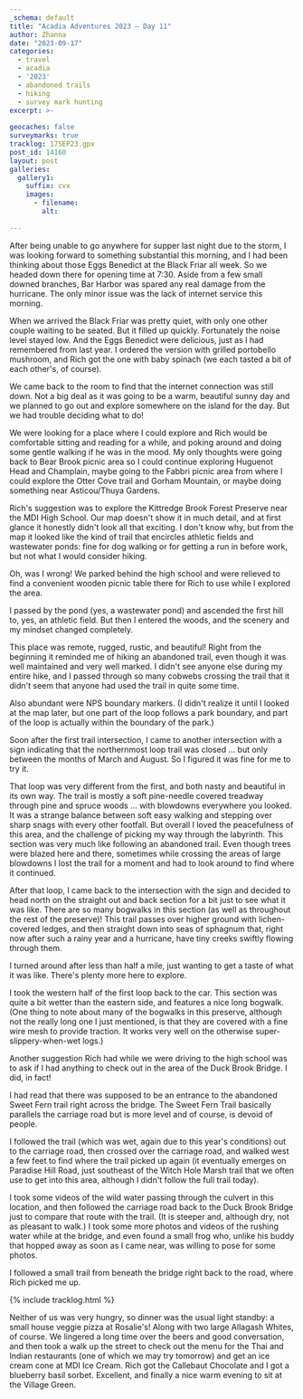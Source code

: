 ```yaml
---
_schema: default
title: "Acadia Adventures 2023 – Day 11"
author: Zhanna
date: "2023-09-17"
categories: 
  - travel
  - acadia
  - '2023'
  - abandoned trails
  - hiking
  - survey mark hunting
excerpt: >-
  
geocaches: false
surveymarks: true
tracklog: 17SEP23.gpx
post_id: 14160
layout: post
galleries:
  gallery1:
    suffix: cvx
    images:
      - filename: 
        alt:
    
---
```


<!-- ## Fern Trail or Kittredge Brook? -->

After being unable to go anywhere for supper last night due to the storm, I was looking forward to something substantial this morning, and I had been thinking about those Eggs Benedict at the Black Friar all week. So we headed down there for opening time at 7:30. Aside from a few small downed branches, Bar Harbor was spared any real damage from the hurricane. The only minor issue was the lack of internet service this morning.

When we arrived the Black Friar was pretty quiet, with only one other couple waiting to be seated. But it filled up quickly. Fortunately the noise level stayed low. And the Eggs Benedict were delicious, just as I had remembered from last year. I ordered the version with grilled portobello mushroom, and Rich got the one with baby spinach (we each tasted a bit of each other's, of course).

We came back to the room to find that the internet connection was still down. Not a big deal as it was going to be a warm, beautiful sunny day and we planned to go out and explore somewhere on the island for the day. But we had trouble deciding what to do!

We were looking for a place where I could explore and Rich would be comfortable sitting and reading for a while, and poking around and doing some gentle walking if he was in the mood. My only thoughts were going back to Bear Brook picnic area so I could continue exploring Huguenot Head and Champlain, maybe going to the Fabbri picnic area from where I could explore the Otter Cove trail and Gorham Mountain, or maybe doing something near Asticou/Thuya Gardens.

Rich's suggestion was to explore the Kittredge Brook Forest Preserve near the MDI High School. Our map doesn't show it in much detail, and at first glance it honestly didn't look all that exciting. I don't know why, but from the map it looked like the kind of trail that encircles athletic fields and wastewater ponds: fine for dog walking or for getting a run in before work, but not what I would consider hiking.

Oh, was I wrong! We parked behind the high school and were relieved to find a convenient wooden picnic table there for Rich to use while I explored the area.

I passed by the pond (yes, a wastewater pond) and ascended the first hill to, yes, an athletic field. But then I entered the woods, and the scenery and my mindset changed completely.

This place was remote, rugged, rustic, and beautiful! Right from the beginning it reminded me of hiking an abandoned trail, even though it was well maintained and very well marked. I didn't see anyone else during my entire hike, and I passed through so many cobwebs crossing the trail that it didn't seem that anyone had used the trail in quite some time.

Also abundant were NPS boundary markers. (I didn't realize it until I looked at the map later, but one part of the loop follows a park boundary, and part of the loop is actually within the boundary of the park.)

Soon after the first trail intersection, I came to another intersection with a sign indicating that the northernmost loop trail was closed ... but only between the months of March and August. So I figured it was fine for me to try it.

That loop was very different from the first, and both nasty and beautiful in its own way. The trail is mostly a soft pine-needle covered treadway through pine and spruce woods ... with blowdowns everywhere you looked. It was a strange balance between soft easy walking and stepping over sharp snags with every other footfall. But overall I loved the peacefulness of this area, and the challenge of picking my way through the labyrinth. This section was very much like following an abandoned trail. Even though trees were blazed here and there, sometimes while crossing the areas of large blowdowns I lost the trail for a moment and had to look around to find where it continued.

After that loop, I came back to the intersection with the sign and decided to head north on the straight out and back section for a bit just to see what it was like. There are so many bogwalks in this section (as well as throughout the rest of the preserve)! This trail passes over higher ground with lichen-covered ledges, and then straight down into seas of sphagnum that, right now after such a rainy year and a hurricane, have tiny creeks swiftly flowing through them.

I turned around after less than half a mile, just wanting to get a taste of what it was like. There's plenty more here to explore.

I took the western half of the first loop back to the car. This section was quite a bit wetter than the eastern side, and features a nice long bogwalk. (One thing to note about many of the bogwalks in this preserve, although not the really long one I just mentioned, is that they are covered with a fine wire mesh to provide traction. It works very well on the otherwise super-slippery-when-wet logs.)

Another suggestion Rich had while we were driving to the high school was to ask if I had anything to check out in the area of the Duck Brook Bridge. I did, in fact! 

I had read that there was supposed to be an entrance to the abandoned Sweet Fern trail right across the bridge. The Sweet Fern Trail basically parallels the carriage road but is more level and of course, is devoid of people. 

I followed the trail (which was wet, again due to this year's conditions) out to the carriage road, then crossed over the carriage road, and walked west a few feet to find where the trail picked up again (it eventually emerges on Paradise Hill Road, just southeast of the Witch Hole Marsh trail that we often use to get into this area, although I didn't follow the full trail today). 

I took some videos of the wild water passing through the culvert in this location, and then followed the carriage road back to the Duck Brook Bridge just to compare that route with the trail. (It is steeper and, although dry, not as pleasant to walk.) I took some more photos and videos of the rushing water while at the bridge, and even found a small frog who, unlike his buddy that hopped away as soon as I came near, was willing to pose for some photos.

I followed a small trail from beneath the bridge right back to the road, where Rich picked me up.

{% include tracklog.html %}

Neither of us was very hungry, so dinner was the usual light standby: a small house veggie pizza at Rosalie's! Along with two large Allagash Whites, of course. We lingered a long time over the beers and good conversation, and then took a walk up the street to check out the menu for the Thai and Indian restaurants (one of which we may try tomorrow) and get an ice cream cone at MDI Ice Cream. Rich got the Callebaut Chocolate and I got a blueberry basil sorbet. Excellent, and finally a nice warm evening to sit at the Village Green.